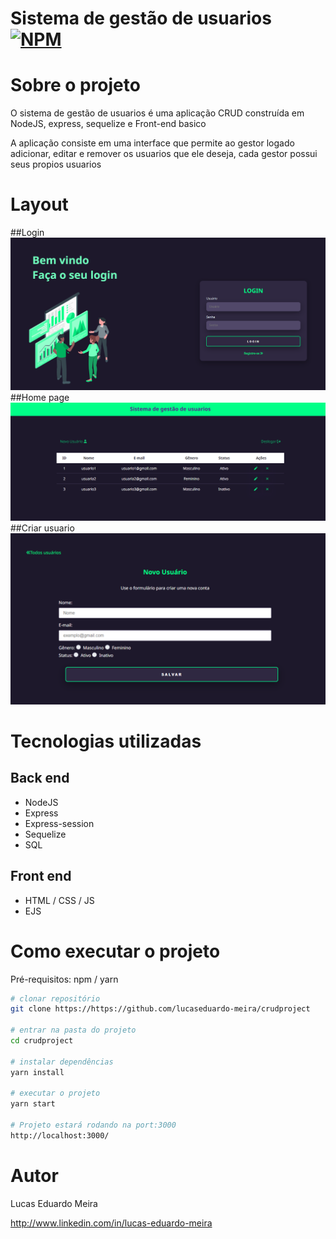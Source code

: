 # Sistema de gestão de usuarios   [![NPM](https://img.shields.io/npm/l/react)](https://github.com/neliocursos/exemplo-readme/blob/main/LICENSE) 

# Sobre o projeto


O sistema de gestão de usuarios é uma aplicação CRUD construída em NodeJS, express, sequelize e Front-end basico 

A aplicação consiste em uma interface que permite ao gestor logado adicionar, editar e remover os usuarios que ele deseja, cada gestor possui seus propios usuarios


# Layout
##Login
<img src='./assets/img/Login page.png'>
##Home page
<img src='./assets/img/Homepage.png'>
##Criar usuario
<img src='./assets/img/Criaruser.png'>

# Tecnologias utilizadas
## Back end
- NodeJS
- Express
- Express-session
- Sequelize
- SQL
## Front end
- HTML / CSS / JS 
- EJS


# Como executar o projeto

Pré-requisitos: npm / yarn

```bash
# clonar repositório
git clone https://https://github.com/lucaseduardo-meira/crudproject

# entrar na pasta do projeto
cd crudproject

# instalar dependências
yarn install

# executar o projeto
yarn start

# Projeto estará rodando na port:3000
http://localhost:3000/
```

# Autor

Lucas Eduardo Meira

http://www.linkedin.com/in/lucas-eduardo-meira
